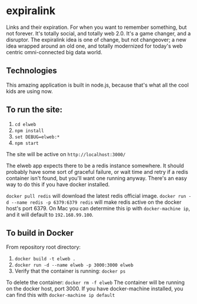 # expiralink
Links and their expiration. For when you want to remember something, but not forever. It's totally social, and totally web 2.0. It's a game changer, and a disruptor. The expiralink idea is one of change, but not changeover; a new idea wrapped around an old one, and totally modernized for today's web centric omni-connected big data world.

## Technologies
This amazing application is built in node.js, because that's what all the cool kids are using now.

## To run the site:
1. `cd elweb`
1. `npm install`
1. `set DEBUG=elweb:*`
1. `npm start`

The site will be active on `http://localhost:3000/`

The elweb app expects there to be a redis instance somewhere. It should probably have some sort of graceful failure, or wait time and retry if a redis container isn't found, but you'll want one running anyway. There's an easy way to do this if you have docker installed.

`docker pull redis` will download the latest redis official image.
`docker run -d --name redis -p 6379:6379 redis` will make redis active on the docker host's port 6379. On Mac you can determine this ip with `docker-machine ip`, and it will default to `192.168.99.100`.


## To build in Docker
From repository root directory:

1. `docker build -t elweb .`
1. `docker run -d --name elweb -p 3000:3000 elweb`
1. Verify that the container is running: `docker ps`

To delete the container: `docker rm -f elweb`
The container will be running on the docker host, port 3000. If you have docker-machine installed, you can find this with `docker-machine ip default`

